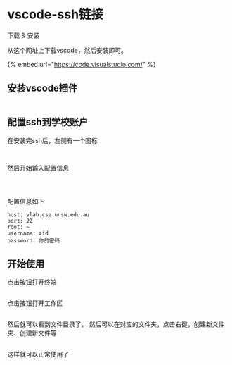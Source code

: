 # vscode-ssh链接

下载 & 安装

从这个网址上下载vscode，然后安装即可。

{% embed url="https://code.visualstudio.com/" %}

## 安装vscode插件

<figure><img src=".gitbook/assets/image.png" alt=""><figcaption></figcaption></figure>

## 配置ssh到学校账户

在安装完ssh后，左侧有一个图标

<figure><img src=".gitbook/assets/image (2).png" alt=""><figcaption></figcaption></figure>

<figure><img src=".gitbook/assets/image (3).png" alt=""><figcaption></figcaption></figure>

然后开始输入配置信息

<figure><img src=".gitbook/assets/image (4).png" alt=""><figcaption></figcaption></figure>

<figure><img src=".gitbook/assets/image (5).png" alt=""><figcaption></figcaption></figure>

<figure><img src=".gitbook/assets/image (7).png" alt=""><figcaption></figcaption></figure>

配置信息如下

```
host: vlab.cse.unsw.edu.au
port: 22
root: ~
username: zid
password: 你的密码
```

## 开始使用

点击按钮打开终端

<figure><img src=".gitbook/assets/image (9).png" alt=""><figcaption></figcaption></figure>

点击按钮打开工作区

<figure><img src=".gitbook/assets/image (10).png" alt=""><figcaption></figcaption></figure>

然后就可以看到文件目录了， 然后可以在对应的文件夹，点击右键，创建新文件夹、创建新文件等

<figure><img src=".gitbook/assets/image (11).png" alt=""><figcaption></figcaption></figure>

这样就可以正常使用了
